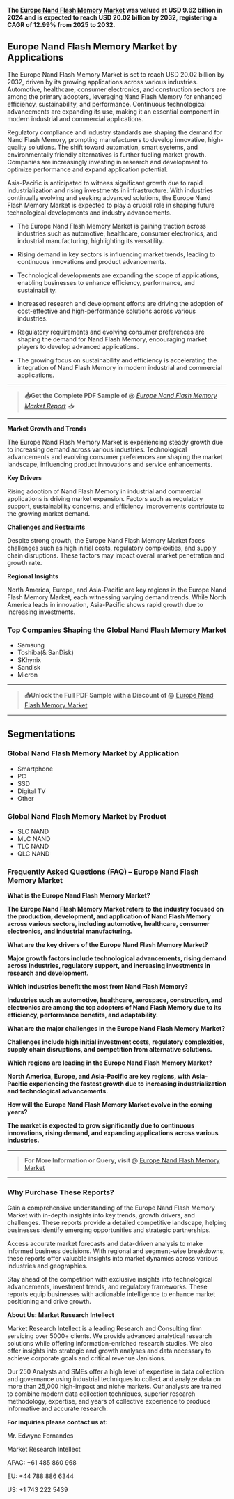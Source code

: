<p><strong>The <a href="https://www.marketresearchintellect.com/download-sample/?rid=284254&amp;utm_source=Pulse-April-Europe&amp;utm_medium=852">Europe Nand Flash Memory Market</a> was valued at USD 9.62 billion in 2024 and is expected to reach USD 20.02 billion by 2032, registering a CAGR of 12.99% from 2025 to 2032.</strong></p><h2>Europe Nand Flash Memory Market by Applications&nbsp;</h2><p><p>The Europe Nand Flash Memory Market is set to reach USD 20.02 billion by 2032, driven by its growing applications across various industries. Automotive, healthcare, consumer electronics, and construction sectors are among the primary adopters, leveraging Nand Flash Memory for enhanced efficiency, sustainability, and performance. Continuous technological advancements are expanding its use, making it an essential component in modern industrial and commercial applications.</p><p>Regulatory compliance and industry standards are shaping the demand for Nand Flash Memory, prompting manufacturers to develop innovative, high-quality solutions. The shift toward automation, smart systems, and environmentally friendly alternatives is further fueling market growth. Companies are increasingly investing in research and development to optimize performance and expand application potential.</p><p>Asia-Pacific is anticipated to witness significant growth due to rapid industrialization and rising investments in infrastructure. With industries continually evolving and seeking advanced solutions, the Europe Nand Flash Memory Market is expected to play a crucial role in shaping future technological developments and industry advancements.</p></p><ul><li><p>The Europe Nand Flash Memory Market is gaining traction across industries such as automotive, healthcare, consumer electronics, and industrial manufacturing, highlighting its versatility.</p></li><li><p>Rising demand in key sectors is influencing market trends, leading to continuous innovations and product advancements.</p></li><li><p>Technological developments are expanding the scope of applications, enabling businesses to enhance efficiency, performance, and sustainability.</p></li><li><p>Increased research and development efforts are driving the adoption of cost-effective and high-performance solutions across various industries.</p></li><li><p>Regulatory requirements and evolving consumer preferences are shaping the demand for Nand Flash Memory, encouraging market players to develop advanced applications.</p></li><li><p>The growing focus on sustainability and efficiency is accelerating the integration of Nand Flash Memory in modern industrial and commercial applications.</p></li></ul><hr /><blockquote><p><strong><span class="font-[700]">📥Get the Complete PDF Sample of @ </span></strong><em><span class="font-[700]"><a href="https://www.marketresearchintellect.com/download-sample/?rid=284254&amp;utm_source=Pulse-April-Europe&amp;utm_medium=852" target="_blank" data-tracking-control-name="article-ssr-frontend-pulse_little-text-block" data-tracking-will-navigate="" data-test-link="">Europe Nand Flash Memory Market Report</a>&nbsp;📥</span></em></p></blockquote><hr /><p class="" data-start="77" data-end="360"><strong data-start="77" data-end="105">Market Growth and Trends</strong></p><p class="" data-start="77" data-end="360">The Europe Nand Flash Memory Market is experiencing steady growth due to increasing demand across various industries. Technological advancements and evolving consumer preferences are shaping the market landscape, influencing product innovations and service enhancements.</p><p class="" data-start="362" data-end="606"><strong data-start="362" data-end="377">Key Drivers</strong></p><p class="" data-start="362" data-end="606">Rising adoption of Nand Flash Memory in industrial and commercial applications is driving market expansion. Factors such as regulatory support, sustainability concerns, and efficiency improvements contribute to the growing market demand.</p><p class="" data-start="608" data-end="849"><strong data-start="608" data-end="637">Challenges and Restraints</strong></p><p class="" data-start="608" data-end="849">Despite strong growth, the Europe Nand Flash Memory Market faces challenges such as high initial costs, regulatory complexities, and supply chain disruptions. These factors may impact overall market penetration and growth rate.</p><p class="" data-start="851" data-end="1095"><strong data-start="851" data-end="872">Regional Insights</strong></p><p class="" data-start="851" data-end="1095">North America, Europe, and Asia-Pacific are key regions in the Europe Nand Flash Memory Market, each witnessing varying demand trends. While North America leads in innovation, Asia-Pacific shows rapid growth due to increasing investments.</p><p><h3>Top Companies Shaping the Global Nand Flash Memory Market </h3><ul><li>Samsung</li><li>Toshiba(& SanDisk)</li><li>SKhynix</li><li>Sandisk</li><li>Micron</li></ul></p><hr /><blockquote><p><strong>📥Unlock the Full PDF Sample with a Discount of @</strong> <a href="https://www.marketresearchintellect.com/ask-for-discount/?rid=284254&amp;utm_source=Pulse-April-Europe&amp;utm_medium=852">Europe Nand Flash Memory Market</a></p></blockquote><hr /><p><h2>Segmentations</h2><h3>Global Nand Flash Memory Market by Application</h3><ul><li>Smartphone</li><li>PC</li><li>SSD</li><li>Digital TV</li><li>Other</li></ul><h3>Global Nand Flash Memory Market by Product</h3><ul><li>SLC NAND</li><li>MLC NAND</li><li>TLC NAND</li><li>QLC NAND</li></ul></p><h3><strong>Frequently Asked Questions (FAQ) &ndash; Europe Nand Flash Memory Market</strong></h3><p><strong>What is the Europe Nand Flash Memory Market?</strong></p><p><strong>The Europe Nand Flash Memory Market refers to the industry focused on the production, development, and application of Nand Flash Memory across various sectors, including automotive, healthcare, consumer electronics, and industrial manufacturing.</strong></p><p><strong>What are the key drivers of the Europe Nand Flash Memory Market?</strong></p><p><strong>Major growth factors include technological advancements, rising demand across industries, regulatory support, and increasing investments in research and development.</strong></p><p><strong>Which industries benefit the most from Nand Flash Memory?</strong></p><p><strong>Industries such as automotive, healthcare, aerospace, construction, and electronics are among the top adopters of Nand Flash Memory due to its efficiency, performance benefits, and adaptability.</strong></p><p><strong>What are the major challenges in the Europe Nand Flash Memory Market?</strong></p><p><strong>Challenges include high initial investment costs, regulatory complexities, supply chain disruptions, and competition from alternative solutions.</strong></p><p><strong>Which regions are leading in the Europe Nand Flash Memory Market?</strong></p><p><strong>North America, Europe, and Asia-Pacific are key regions, with Asia-Pacific experiencing the fastest growth due to increasing industrialization and technological advancements.</strong></p><p><strong>How will the Europe Nand Flash Memory Market evolve in the coming years?</strong></p><p><strong>The market is expected to grow significantly due to continuous innovations, rising demand, and expanding applications across various industries.</strong></p><hr /><blockquote><p><span class="font-[700]"><strong>For More Information or Query, visit&nbsp;@</strong>&nbsp;</span><span class="font-[700]"><a href="https://www.marketresearchintellect.com/product/global-nand-flash-memory-market-size-and-forecast/?utm_source=Linkedin&utm_medium=852" target="_blank" data-tracking-control-name="article-ssr-frontend-pulse_little-text-block" data-tracking-will-navigate="" data-test-link="">Europe Nand Flash Memory Market</a></span></p></blockquote><hr /><h3><strong data-start="0" data-end="31">Why Purchase These Reports?</strong></h3><p class="" data-start="35" data-end="297">Gain a comprehensive understanding of the Europe Nand Flash Memory Market with in-depth insights into key trends, growth drivers, and challenges. These reports provide a detailed competitive landscape, helping businesses identify emerging opportunities and strategic partnerships.</p><p class="" data-start="299" data-end="540">Access accurate market forecasts and data-driven analysis to make informed business decisions. With regional and segment-wise breakdowns, these reports offer valuable insights into market dynamics across various industries and geographies.</p><p class="" data-start="542" data-end="784">Stay ahead of the competition with exclusive insights into technological advancements, investment trends, and regulatory frameworks. These reports equip businesses with actionable intelligence to enhance market positioning and drive growth.</p><p><strong><span class="font-[700]">About Us: Market Research Intellect</span></strong></p><p><span class="">Market Research Intellect is a leading Research and Consulting firm servicing over 5000+ clients. We provide advanced analytical research solutions while offering information-enriched research studies.&nbsp;</span>We also offer insights into strategic and growth analyses and data necessary to achieve corporate goals and critical revenue Janisions.</p><p><span class="">Our 250 Analysts and SMEs offer a high level of expertise in data collection and governance using industrial techniques to collect and analyze data on more than 25,000 high-impact and niche markets. Our analysts are trained to combine modern data collection techniques, superior research methodology, expertise, and years of collective experience to produce informative and accurate research.</span></p><p><strong>For inquiries please contact us at:</strong></p><p>Mr. Edwyne Fernandes</p><p>Market Research Intellect</p><p>APAC: +61 485 860 968</p><p>EU: +44 788 886 6344</p><p>US: +1 743 222 5439</p>